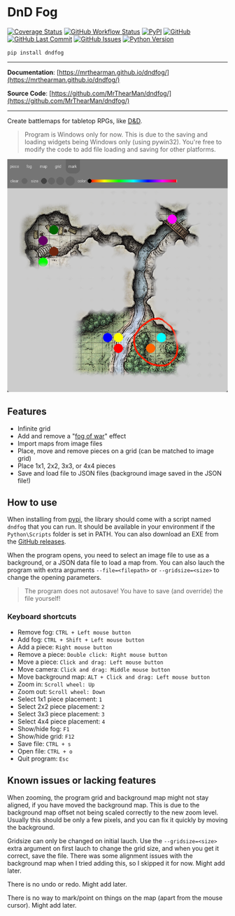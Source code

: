 # DnD Fog

[![Coverage Status][coverage-badge]][coverage]
[![GitHub Workflow Status][status-badge]][status]
[![PyPI][pypi-badge]][pypi]
[![GitHub][licence-badge]][licence]
[![GitHub Last Commit][repo-badge]][repo]
[![GitHub Issues][issues-badge]][issues]
[![Python Version][version-badge]][pypi]

```shell
pip install dndfog
```

---

**Documentation**: [https://mrthearman.github.io/dndfog/](https://mrthearman.github.io/dndfog/)

**Source Code**: [https://github.com/MrThearMan/dndfog/](https://github.com/MrThearMan/dndfog/)

---

Create battlemaps for tabletop RPGs, like [D&D](https://www.dndbeyond.com/).

> Program is Windows only for now. This is due to the saving and loading widgets
> being Windows only (using pywin32). You're free to modify the code to add file
> loading and saving for other platforms.

![Example Map](https://github.com/MrThearMan/dndfog/blob/main/docs/img/example-map.png?raw=true)

## Features

- Infinite grid
- Add and remove a "[fog of war](https://en.wikipedia.org/wiki/Fog_of_war)" effect
- Import maps from image files
- Place, move and remove pieces on a grid (can be matched to image grid)
- Place 1x1, 2x2, 3x3, or 4x4 pieces
- Save and load file to JSON files (background image saved in the JSON file!)

## How to use

When installing from [pypi](https://pypi.org/), the library should come with a script
named `dndfog` that you can run. It should be available in your environment if
the `Python\Scripts` folder is set in PATH. You can also download an EXE from
the [GitHub releases](https://github.com/MrThearMan/dndfog/releases).

When the program opens, you need to select an image file to use as a background,
or a JSON data file to load a map from. You can also lauch the program with extra
arguments `--file=<filepath>` or `--gridsize=<size>` to change the opening parameters.

> The program does not autosave! You have to save (and override) the file yourself!

### Keyboard shortcuts

- Remove fog: `CTRL + Left mouse button`
- Add fog: `CTRL + Shift + Left mouse button`
- Add a piece: `Right mouse button`
- Remove a piece: `Double click: Right mouse button`
- Move a piece: `Click and drag: Left mouse button`
- Move camera: `Click and drag: Middle mouse button`
- Move background map: `ALT + Click and drag: Left mouse button`
- Zoom in: `Scroll wheel: Up`
- Zoom out: `Scroll wheel: Down`
- Select 1x1 piece placement: `1`
- Select 2x2 piece placement: `2`
- Select 3x3 piece placement: `3`
- Select 4x4 piece placement: `4`
- Show/hide fog: `F1`
- Show/hide grid: `F12`
- Save file: `CTRL + s`
- Open file: `CTRL + o`
- Quit program: `Esc`

## Known issues or lacking features

When zooming, the program grid and background map might not stay aligned,
if you have moved the background map. This is due to the background map offset
not being scaled correctly to the new zoom level. Usually this should be only
a few pixels, and you can fix it quickly by moving the background.

Gridsize can only be changed on initial lauch. Use the `--gridsize=<size>`
extra argument on first lauch to change the grid size, and when you get it
correct, save the file. There was some alignment issues with the background
map when I tried adding this, so I skipped it for now. Might add later.

There is no undo or redo. Might add later.

There is no way to mark/point on things on the map (apart from the mouse cursor).
Might add later.

[coverage-badge]: https://coveralls.io/repos/github/MrThearMan/dndfog/badge.svg?branch=main
[status-badge]: https://img.shields.io/github/workflow/status/MrThearMan/dndfog/Test
[pypi-badge]: https://img.shields.io/pypi/v/dndfog
[licence-badge]: https://img.shields.io/github/license/MrThearMan/dndfog
[repo-badge]: https://img.shields.io/github/last-commit/MrThearMan/dndfog
[issues-badge]: https://img.shields.io/github/issues-raw/MrThearMan/dndfog
[version-badge]: https://img.shields.io/pypi/pyversions/dndfog
[loc-badge]: https://img.shields.io/tokei/lines/github.com/MrThearMan/dndfog
[downloads-badge]: https://img.shields.io/pypi/dm/dndfog

[coverage]: https://coveralls.io/github/MrThearMan/dndfog?branch=main
[status]: https://github.com/MrThearMan/dndfog/actions/workflows/test.yml
[pypi]: https://pypi.org/project/dndfog
[licence]: https://github.com/MrThearMan/dndfog/blob/main/LICENSE
[repo]: https://github.com/MrThearMan/dndfog/commits/main
[issues]: https://github.com/MrThearMan/dndfog/issues
